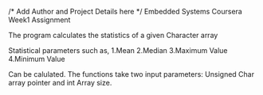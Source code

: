 /* Add Author and Project Details here */
Embedded Systems Coursera Week1 Assignment

The program calculates the statistics of a given Character array

Statistical parameters such as, 
1.Mean
2.Median
3.Maximum Value
4.Minimum Value

Can be calulated. The functions take two input parameters: Unsigned Char array pointer and int Array size.


	
